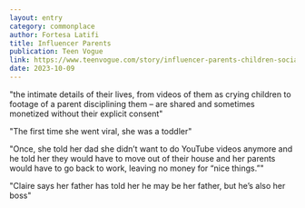 ```yaml
---
layout: entry
category: commonplace
author: Fortesa Latifi
title: Influencer Parents
publication: Teen Vogue
link: https://www.teenvogue.com/story/influencer-parents-children-social-media-impact?utm_source=substack&utm_medium=email
date: 2023-10-09
---
```


"the intimate details of their lives, from videos of them as crying children to footage of a parent disciplining them – are shared and sometimes monetized without their explicit consent"

"The first time she went viral, she was a toddler"

"Once, she told her dad she didn’t want to do YouTube videos anymore and he told her they would have to move out of their house and her parents would have to go back to work, leaving no money for “nice things.”"

"Claire says her father has told her he may be her father, but he’s also her boss"
